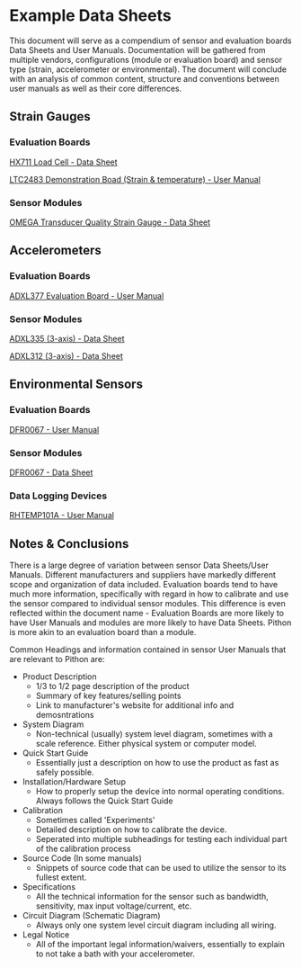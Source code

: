 # Example Data Sheets #

This document will serve as a compendium of sensor and evaluation boards Data Sheets and User Manuals. 
Documentation will be gathered from multiple vendors, configurations (module or evaluation board) and sensor type (strain, accelerometer or environmental).
The document will conclude with an analysis of common content, structure and conventions between user manuals as well as their core differences.

## Strain Gauges ##

### Evaluation Boards ###

[HX711 Load Cell - Data Sheet](https://cdn.sparkfun.com/assets/b/f/5/a/e/hx711F_EN.pdf)

[LTC2483 Demonstration Boad (Strain & temperature) - User Manual](https://www.analog.com/media/en/technical-documentation/user-guides/dc955af.pdf)

### Sensor Modules ###

[OMEGA Transducer Quality Strain Gauge - Data Sheet](https://assets.omega.com/pdf/test-and-measurement-equipment/strain-gauges/SGT_UNIAXIAL.pdf)

## Accelerometers ##

### Evaluation Boards ###

[ADXL377 Evaluation Board - User Manual](https://cdn-learn.adafruit.com/downloads/pdf/adafruit-analog-accelerometer-breakouts.pdf)

### Sensor Modules ###

[ADXL335 (3-axis) - Data Sheet](https://www.analog.com/media/en/technical-documentation/data-sheets/ADXL335.pdf)

[ADXL312 (3-axis) - Data Sheet](https://www.analog.com/media/en/technical-documentation/data-sheets/ADXL312.pdf)

## Environmental Sensors ###

### Evaluation Boards ###

[DFR0067 - User Manual](https://www.digikey.ca/htmldatasheets/production/2071184/0/0/1/dht11-humidity-temp-sensor.html)

### Sensor Modules ###

[DFR0067 - Data Sheet](http://image.dfrobot.com/image/data/DFR0067/DFR0067_DS_10_en.pdf)

### Data Logging Devices ###
[RHTEMP101A - User Manual](https://www.madgetech.com/wp-content/uploads/2020/05/rhtemp101a-pug.pdf)


## Notes & Conclusions ##

There is a large degree of variation between sensor Data Sheets/User Manuals. Different manufacturers and suppliers have markedly different scope and organization of data included. Evaluation boards tend to have much more information, specifically with regard in how to calibrate and use the sensor compared to individual sensor modules. This difference is even reflected within the document name - Evaluation Boards are more likely to have User Manuals and modules are more likely to have Data Sheets. Pithon is more akin to an evaluation board than a module. 

Common Headings and information contained in sensor User Manuals that are relevant to Pithon are:

- Product Description
  - 1/3 to 1/2 page description of the product
  - Summary of key features/selling points
  - Link to manufacturer's website for additional info and demosntrations
- System Diagram
  - Non-technical (usually) system level diagram, sometimes with a scale reference. Either physical system or computer model.
- Quick Start Guide
  - Essentially just a description on how to use the product as fast as safely possible.
- Installation/Hardware Setup
  - How to properly setup the device into normal operating conditions. Always follows the Quick Start Guide
- Calibration
  - Sometimes called 'Experiments'
  - Detailed description on how to calibrate the device.
  - Seperated into multiple subheadings for testing each individual part of the calibration process 
- Source Code (In some manuals)
  - Snippets of source code that can be used to utilize the sensor to its fullest extent.
- Specifications
  - All the technical information for the sensor such as bandwidth, sensitivity, max input voltage/current, etc. 
- Circuit Diagram (Schematic Diagram)
  - Always only one system level circuit diagram including all wiring.
- Legal Notice
  - All of the important legal information/waivers, essentially to explain to not take a bath with your accelerometer.
